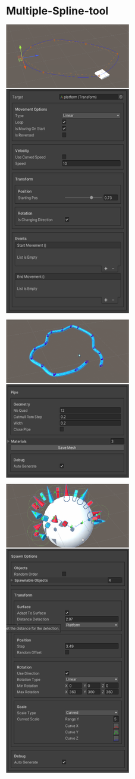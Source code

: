 # Multiple-Spline-tool
<p>
<img width="330" height="170" src="https://github.com/Louis1351/Multiple-Spline-tool/blob/main/Media/Gifs/platform_spline.gif">
<img width="330" height="600" src="https://github.com/Louis1351/Multiple-Spline-tool/blob/main/Media/Screenshots/capture4.png">
</p>

<p>
<img width="330" height="170" src="https://github.com/Louis1351/Multiple-Spline-tool/blob/main/Media/Gifs/pipe_spline.gif">
<img width="330" height="250" src="https://github.com/Louis1351/Multiple-Spline-tool/blob/main/Media/Screenshots/capture2.png">
</p>

<p >
<img width="330" height="170" src="https://github.com/Louis1351/Multiple-Spline-tool/blob/main/Media/Gifs/spawn_spline.gif">
<img width="330" height="600" src="https://github.com/Louis1351/Multiple-Spline-tool/blob/main/Media/Screenshots/capture3.png">
</p>
